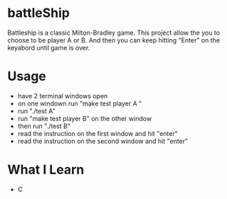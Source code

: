 # battleShip
Battleship is a classic Milton-Bradley game. This project allow the you to choose to be player A or B. And then you can 
keep hitting "Enter" on the keyabord until game is over. 


# Usage
- have 2 terminal windows open 
- on one windown run "make test player A "
- run "./test A"
- run "make test player B" on the other window
- then run "./test B"
- read the instruction on the first window and hit "enter"
- read the instruction on the second window and hit "enter"


# What I Learn
- C
